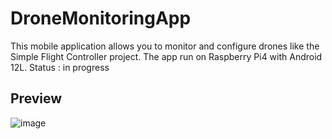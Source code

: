 # DroneMonitoringApp
This mobile application allows you to monitor and configure drones like the Simple Flight Controller project.
The app run on Raspberry Pi4 with Android 12L.
Status : in progress
## Preview
![image](https://github.com/lenny1411/DroneMonitoringApp/assets/105748537/a8553451-fe7d-493e-9979-b80a71caec5b)
